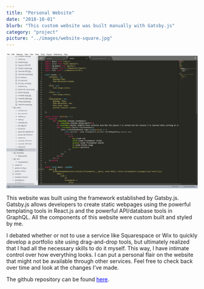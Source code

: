 ```yaml
---
title: "Personal Website"
date: "2018-10-01"
blurb: "This custom website was built manually with Gatsby.js"
category: "project"
picture: "../images/website-square.jpg"
---
```


![Website](../images/website.PNG)

This website was built using the framework established by Gatsby.js. Gatsby.js allows developers to create static webpages using the powerful templating tools in React.js and the powerful API/database tools in GraphQL. All the components of this website were custom built and styled by me.

I debated whether or not to use a service like Squarespace or Wix to quickly develop a portfolio site using drag-and-drop tools, but ultimately realized that I had all the necessary skills to do it myself. This way, I have intimate control over how everything looks. I can put a personal flair on the website that might not be available through other services. Feel free to check back over time and look at the changes I've made.

The github repository can be found <a href="https://github.com/mdermksian/mdermksian" style="color:blue;" target="_blank" rel="noopener noreferrer">here</a>.